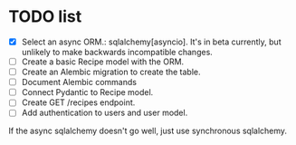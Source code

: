 # TODO list
- [x] Select an async ORM.: sqlalchemy[asyncio]. It's in beta currently, but unlikely to make backwards incompatible changes.
- [ ] Create a basic Recipe model with the ORM.
- [ ] Create an Alembic migration to create the table.
- [ ] Document Alembic commands
- [ ] Connect Pydantic to Recipe model.
- [ ] Create GET /recipes endpoint.
- [ ] Add authentication to users and user model.

If the async sqlalchemy doesn't go well, just use synchronous sqlalchemy.